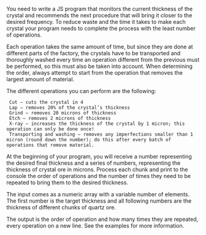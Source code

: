 You need to write a JS program that monitors the current thickness of the crystal and recommends the next procedure that will bring it closer to the desired frequency. To reduce waste and the time it takes to make each crystal your program needs to complete the process with the least number of operations.

Each operation takes the same amount of time, but since they are done at different parts of the factory, the crystals have to be transported and thoroughly washed every time an operation different from the previous must be performed, so this must also be taken into account. When determining the order, always attempt to start from the operation that removes the largest amount of material.

The different operations you can perform are the following:

     Cut – cuts the crystal in 4
     Lap – removes 20% of the crystal’s thickness
     Grind – removes 20 microns of thickness
     Etch – removes 2 microns of thickness
     X-ray – increases the thickness of the crystal by 1 micron; this operation can only be done once!
     Transporting and washing – removes any imperfections smaller than 1 micron (round down the number); do this after every batch of operations that remove material.

At the beginning of your program, you will receive a number representing the desired final thickness and a series of numbers, representing the 
 thickness of crystal ore in microns. Process each chunk and print to the console the order of operations and the number of times they need to be repeated to bring them to the desired thickness.

The input comes as a numeric array with a variable number of elements. The first number is the target thickness and all following numbers are the thickness of different chunks of quartz ore.

The output is the order of operation and how many times they are repeated, every operation on a new line. See the examples for more information.
